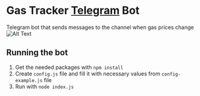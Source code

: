 # Gas Tracker [Telegram](https://t.me/gasolinetracker) Bot
Telegram bot that sends messages to the channel when gas prices change
![Alt Text](https://i.imgur.com/UcD0daX.png)
## Running the bot 
1. Get the needed packages with `npm install`
2. Create `config.js` file and fill it with necessary values from `config-example.js` file
3. Run with `node index.js`





